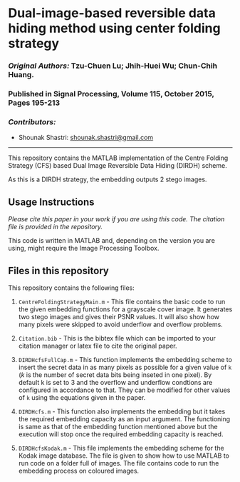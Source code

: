 # Dual-image-based reversible data hiding method using center folding strategy
### *Original Authors:* Tzu-Chuen Lu; Jhih-Huei Wu; Chun-Chih Huang.
### Published in Signal Processing, Volume 115, October 2015, Pages 195-213

### *Contributors:* 
- Shounak Shastri: <shounak.shastri@gmail.com>
---

This repository contains the MATLAB implementation of the Centre Folding Strategy (CFS) based Dual Image Reversible Data Hiding (DIRDH) scheme. 

As this is a DIRDH strategy, the embedding outputs 2 stego images. 


## Usage Instructions

*Please cite this paper in your work if you are using this code. The citation file is provided in the repository.*

This code is written in MATLAB and, depending on the version you are using, might require the Image Processing Toolbox. 



## Files in this repository

This repository contains the following files:

1. `CentreFoldingStrategyMain.m` - This file contains the basic code to run the given embedding functions for a grayscale cover image. It generates two stego images and gives their PSNR values. It will also show how many pixels were skipped to avoid underflow and overflow problems.

2. `Citation.bib` - This is the bibtex file which can be imported to your citation manager or latex file to cite the original paper.

3. `DIRDHcfsFullCap.m` - This function implements the embedding scheme to insert the secret data in as many pixels as possible for a given value of `k` (*k* is the number of secret data bits being inseted in one pixel). By default k is set to 3 and the overflow and underflow condtions are configured in accordance to that. They can be modified for other values of `k` using the equations given in the paper.

4. `DIRDHcfs.m` - This function also implements the embedding but it takes the required embedding capacity as an input argument. The functioning is same as that of the  embedding function mentioned above but the execution will stop once the required embedding capacity is reached. 

5. `DIRDHcfsKodak.m` - This file implements the embedding scheme for the Kodak image database. The file is given to show how to use MATLAB to run code on a folder full of images. The file contains code to run the embedding process on coloured images.
